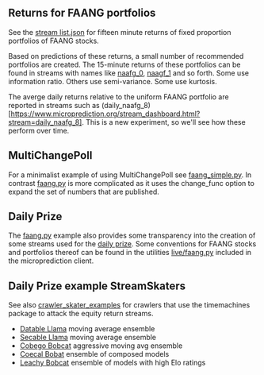 ## Returns for FAANG portfolios

See the [stream list.json](https://raw.githubusercontent.com/microprediction/microprediction/master/stream_examples_faang/stream_list.json) for fifteen minute returns of fixed proportion portfolios of FAANG stocks. 

Based on predictions of these returns, a small number of recommended portfolios are created. The 15-minute returns of these portfolios can be found in streams with names like [naafg_0](https://www.microprediction.org/stream_dashboard.html?stream=naafg_8), [naagf_1](https://www.microprediction.org/stream_dashboard.html?stream=naafg_1) and so forth. Some use information ratio. Others use semi-variance. Some use kurtosis. 

The averge daily returns relative to the uniform FAANG portfolio are reported in streams such as (daily_naafg_8)[https://www.microprediction.org/stream_dashboard.html?stream=daily_naafg_8]. This is a new experiment, so we'll see how these perform over time. 


## MultiChangePoll


For a minimalist example of using MultiChangePoll see [faang_simple.py](https://github.com/microprediction/microprediction/blob/master/stream_examples_faang/faang_simple.py). In contrast [faang.py](https://github.com/microprediction/microprediction/blob/master/stream_examples_faang/faang.py) is more complicated as it uses the change_func option
to expand the set of numbers that are published. 


## Daily Prize 

The [faang.py](https://github.com/microprediction/microprediction/blob/master/stream_examples_faang/faang.py) example also provides some transparency into the creation of some streams used for the [daily prize](https://www.microprediction.com/competitions/daily). Some conventions for FAANG stocks and portfolios thereof can be found in the utilities [live/faang.py](https://github.com/microprediction/microprediction/blob/master/microprediction/live/faang.py) included in the microprediction client.  


## Daily Prize example StreamSkaters

See also [crawler_skater_examples](https://github.com/microprediction/microprediction/tree/master/crawler_skater_examples) for crawlers that use the timemachines package to attack the equity return streams. 

 - [Datable Llama](https://github.com/microprediction/microprediction/blob/master/crawler_skater_examples/datable_llama.py) moving average ensemble
 - [Secable Llama](https://github.com/microprediction/microprediction/blob/master/crawler_skater_examples/secable_llama.py) moving average ensemble
 - [Cobego Bobcat](https://github.com/microprediction/microprediction/blob/master/crawler_skater_examples/cobego_bobcat.py) aggressive moving avg ensemble
 - [Coecal Bobat](https://github.com/microprediction/microprediction/blob/master/crawler_skater_examples/coecal_bobcat.py) ensemble of composed models 
 - [Leachy Bobcat](https://github.com/microprediction/microprediction/blob/master/crawler_skater_examples/leachy_bobcat.py) ensemble of models with high Elo ratings
